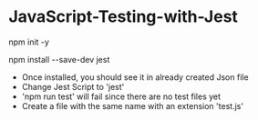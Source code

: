 # JavaScript-Testing-with-Jest

npm init -y

npm install --save-dev jest

- Once installed, you should see it in already created Json file
- Change Jest Script to 'jest'
- 'npm run test' will fail since there are no test files yet
- Create a file with the same name with an extension 'test.js'

